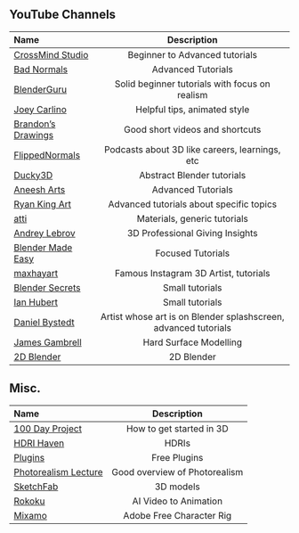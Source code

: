 ## YouTube Channels
| Name                                | Description                                          |     
|:----------------------------------- |:----------------------------------------------------:|
| [CrossMind Studio](https://www.youtube.com/channel/UCHihootMqyGz175gqOPahtw)| Beginner to Advanced tutorials| 
|[Bad Normals](https://www.youtube.com/watch?v=9ubfb2K6mL0)|Advanced Tutorials|
|[BlenderGuru](https://www.youtube.com/channel/UCOKHwx1VCdgnxwbjyb9Iu1g)|Solid beginner tutorials with focus on realism|
|[Joey Carlino](https://www.youtube.com/watch?v=K-L2eIHu7ic)| Helpful tips, animated style|
|[Brandon’s Drawings](https://www.youtube.com/channel/UCGjfA1YYb7NQ5ssb_rokO5g)|Good short videos and shortcuts|
|[FlippedNormals](https://www.youtube.com/watch?v=NDW8yLIv5y4)|Podcasts about 3D like careers, learnings, etc|
|[Ducky3D](https://www.youtube.com/channel/UCuNhGhbemBkdflZ1FGJ0lUQ/videos)|Abstract Blender tutorials|
|[Aneesh Arts](https://www.youtube.com/channel/UCuNhGhbemBkdflZ1FGJ0lUQ/videos)|Advanced Tutorials|
|[Ryan King Art](https://www.youtube.com/watch?v=MBy62M7TcgY&t=108s)| Advanced tutorials about specific topics|
|[atti](https://www.youtube.com/@attimp4/videos)| Materials, generic tutorials|
|[Andrey Lebrov](https://www.youtube.com/@AndreyLebrov/videos)|3D Professional Giving Insights|
|[Blender Made Easy](https://www.youtube.com/watch?v=xrw7-cbtQBA&t=535s)|Focused Tutorials|
|[maxhayart](https://www.youtube.com/watch?v=dEybjA6G5Lg&t=2s)|Famous Instagram 3D Artist, tutorials|
|[Blender Secrets]( https://www.youtube.com/c/BlenderSecrets/videos)|Small tutorials|
|[Ian Hubert](https://www.youtube.com/user/mrdodobird)|Small tutorials|
|[Daniel Bystedt](https://www.youtube.com/channel/UC5i9q7lTE1Ad6lK-PTGROhg)|Artist whose art is on Blender splashscreen, advanced tutorials|
|[James Gambrell](https://www.youtube.com/watch?v=D-6V6pmj6iw)|Hard Surface Modelling|
|[2D Blender](https://www.youtube.com/channel/UCkSZbjB0mf72Td1jRuLL9qQ)|2D Blender|



## Misc.
| Name                                | Description                                          |     
|:----------------------------------- |:----------------------------------------------------:|
|[100 Day Project](https://medium.com/the-100-day-project/100-days-of-3d-4b28a514f3ac)|How to get started in 3D|
|[HDRI Haven]( https://polyhaven.com/)|HDRIs|
|[Plugins](https://www.vfxmed.com/category/downloads/)|Free Plugins|
|[Photorealism Lecture](https://www.youtube.com/watch?v=Z8AAX-ENWvQ&t=555s)|Good overview of Photorealism|
|[SketchFab](https://sketchfab.com/feed)|3D models|
|[Rokoku](https://www.rokoko.com/)|AI Video to Animation|
|[Mixamo](https://www.mixamo.com/)|Adobe Free Character Rig|
